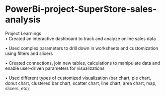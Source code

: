 # PowerBi-project-SuperStore-sales-analysis
Project Learnings  
• Created an interactive dashboard to track and analyze online sales data

• Used complex parameters to drill down in worksheets and
customization using filters and slicers

• Created connections, join new tables, calculations to manipulate
data and enable user-driven parameters for visualizations

• Used different types of
customized visualization (bar chart, pie chart, donut chart,
clustered bar chart, scatter chart, line chart,
area chart, map, slicers, etc)
